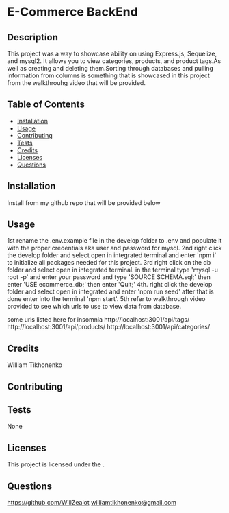 # E-Commerce BackEnd 


## Description

This project was a way to showcase ability on using Express.js, Sequelize, and mysql2. It allows you to view  categories, products, and product tags.As well as creating and deleting them.Sorting through databases and pulling information from columns is something that is showcased in this project from the walkthrouhg video that will be provided.

## Table of Contents


- [Installation](#installation)
- [Usage](#usage)
- [Contributing](#contributing)
- [Tests](#tests)
- [Credits](#credits)
- [Licenses](#licenses)
- [Questions](#questions)

## Installation
Install from my github repo that will be provided below

## Usage
1st rename the .env.example file in the develop folder to .env and populate it with the proper credentials aka user and password for mysql. 2nd right click the develop folder and select open in integrated terminal and enter 'npm i' to initialize all packages needed for this project. 3rd right click on the db folder and select open in integrated terminal. in the terminal type 'mysql -u root -p' and enter your password and type 'SOURCE SCHEMA.sql;' then enter 'USE ecommerce_db;' then enter 'Quit;' 4th. right click the develop folder and select open in integrated and enter 'npm run seed' after that is done enter into the terminal 'npm start'. 5th refer to walkthrough video provided to see which urls to use to view data from database.

some urls listed here for insomnia
http://localhost:3001/api/tags/
http://localhost:3001/api/products/
http://localhost:3001/api/categories/





## Credits
William Tikhonenko

## Contributing


## Tests
None

## Licenses
  
This project is licensed under the .


## Questions
https://github.com/WillZealot
williamtikhonenko@gmail.com